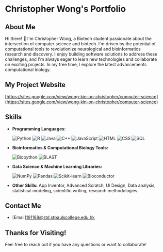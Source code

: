 # Christopher Wong's Portfolio

## About Me

Hi there! 👋 I'm Christopher Wong, a Biotech student passionate about the intersection of computer science and biotech.  I'm driven by the potential of computational tools to revolutionize neurological and bioinformatics research and discovery.  I enjoy building software solutions to address these challenges, and I'm always eager to learn new technologies and collaborate on exciting projects.  In my free time, I explore the latest advancements computational biology.

## My Project Website
[https://sites.google.com/view/wong-kin-on-christopher/computer-science](https://sites.google.com/view/wong-kin-on-christopher/computer-science)

## Skills

- **Programming Languages:**

  ![Python](https://img.shields.io/badge/Python-3776AB?style=for-the-badge&logo=python&logoColor=white)
  ![R](https://img.shields.io/badge/R-276DC3?style=for-the-badge&logo=r&logoColor=white)
  ![Java](https://img.shields.io/badge/Java-ED8B00?style=for-the-badge&logo=java&logoColor=white)
  ![C++](https://img.shields.io/badge/C++-00599C?style=for-the-badge&logo=c%2B%2B&logoColor=white)
  ![JavaScript](https://img.shields.io/badge/JavaScript-F7DF1E?style=for-the-badge&logo=javascript&logoColor=black)
  ![HTML](https://img.shields.io/badge/HTML5-E34F26?style=for-the-badge&logo=html5&logoColor=white)
  ![CSS](https://img.shields.io/badge/CSS3-1572B6?style=for-the-badge&logo=css3&logoColor=white)
  ![SQL](https://img.shields.io/badge/SQL-003B57?style=for-the-badge&logo=postgresql&logoColor=white)


- **Bioinformatics & Computational Biology Tools:**

  ![Biopython](https://img.shields.io/badge/Biopython-3776AB?style=for-the-badge&logo=python&logoColor=white)
  ![BLAST](https://img.shields.io/badge/BLAST-007bff?style=for-the-badge&logo=ncbi&logoColor=white) 


- **Data Science & Machine Learning Libraries:**

  ![NumPy](https://img.shields.io/badge/NumPy-013243?style=for-the-badge&logo=numpy&logoColor=white)
  ![Pandas](https://img.shields.io/badge/pandas-150458?style=for-the-badge&logo=pandas&logoColor=white)
  ![Scikit-learn](https://img.shields.io/badge/Scikit--learn-F7931E?style=for-the-badge&logo=scikit-learn&logoColor=white)
  ![Bioconductor](https://img.shields.io/badge/Bioconductor-007bff?style=for-the-badge&logo=bioconductor&logoColor=white) 


- **Other Skills:**  App Inventor, Advanced Scratch, UI Design, Data analysis, statistical modeling, scientific writing, research methodologies.


## Contact Me

- [Email]191168@std.stpaulscollege.edu.hk


## Thanks for Visiting!

Feel free to reach out if you have any questions or want to collaborate!
